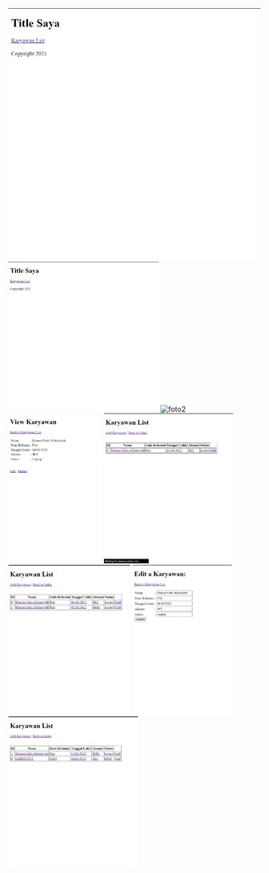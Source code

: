 <!DOCTYPE html>
<html lang="en">
  <head>
    <meta charset="UTF-8" />
    <meta http-equiv="X-UA-Compatible" content="IE=edge" />
    <meta name="viewport" content="width=device-width, initial-scale=1.0" />
    <title>Document</title>
  </head>
  <body>
    <img
      src="/src/main/resources/img/photo_2022-08-04_13-59-02.jpg"
      alt="foto1"
    />
  </body>
</html>
<!DOCTYPE html>
<html lang="en">
  <head>
    <meta charset="UTF-8" />
    <meta http-equiv="X-UA-Compatible" content="IE=edge" />
    <meta name="viewport" content="width=device-width, initial-scale=1.0" />
  </head>
  <body>
    <img
      src="/src/main/resources/img/1.index.jpg"
      alt="foto1" style="width:300; height:300px"
    />
    <img
      src="/src/main/resources/2.karyawan-list.jpg"
      alt="foto2" style="width:300; height:300px"
    />
    <img
      src="/src/main/resources/img/3.karyawan-view.jpg"
      alt="foto3" style="width:300; height:300px"
    />
    <img
      src="/src/main/resources/img/4.karyawan-list-update.jpg"
      alt="foto4" style="width:300; height:300px"
    />
    <img
      src="/src/main/resources/img/5.karyawan-list-update2.jpg"
      alt="foto5" style="width:300; height:300px"
    />
    <img
      src="/src/main/resources/img/6.karyawan-update.jpg"
      alt="foto6" style="width:300; height:300px"
    />
    <img
      src="/src/main/resources/img/7.karyawan-list-sudah-diupdate.jpg"
      alt="foto7" style="width:300; height:300px"
    />
  </body>
</html>
